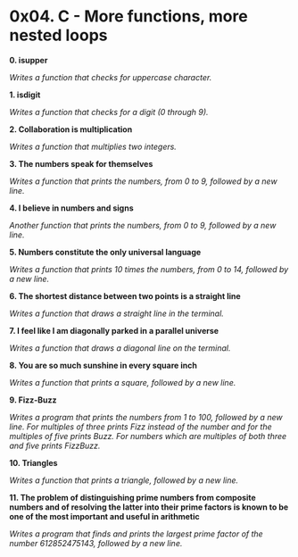 # 0x04. C - More functions, more nested loops


**0. isupper**

*Writes a function that checks for uppercase character.*

**1. isdigit**

*Writes a function that checks for a digit (0 through 9).*

**2. Collaboration is multiplication**

*Writes a function that multiplies two integers.*

**3. The numbers speak for themselves**

*Writes a function that prints the numbers, from 0 to 9, followed by a new line.*

**4. I believe in numbers and signs**

*Another function that prints the numbers, from 0 to 9, followed by a new line.*

**5. Numbers constitute the only universal language**

*Writes a function that prints 10 times the numbers, from 0 to 14, followed by a new line.*

**6. The shortest distance between two points is a straight line**

*Writes a function that draws a straight line in the terminal.*

**7. I feel like I am diagonally parked in a parallel universe**

*Writes a function that draws a diagonal line on the terminal.*

**8. You are so much sunshine in every square inch**

*Writes a function that prints a square, followed by a new line.*

**9. Fizz-Buzz**

*Writes a program that prints the numbers from 1 to 100, followed by a new line. For multiples of three prints Fizz instead of the number and for the multiples of five prints Buzz. For numbers which are multiples of both three and five prints FizzBuzz.*

**10. Triangles**

*Writes a function that prints a triangle, followed by a new line.*

**11. The problem of distinguishing prime numbers from composite numbers and of resolving the latter into their prime factors is known to be one of the most important and useful in arithmetic**

*Writes a program that finds and prints the largest prime factor of the number 612852475143, followed by a new line.*
